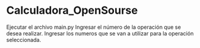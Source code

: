 # Calculadora_OpenSourse

Ejecutar el archivo main.py
Ingresar el número de la operación que se desea realizar.
Ingresar los numeros que se van a utilizar para la operación seleccionada.
